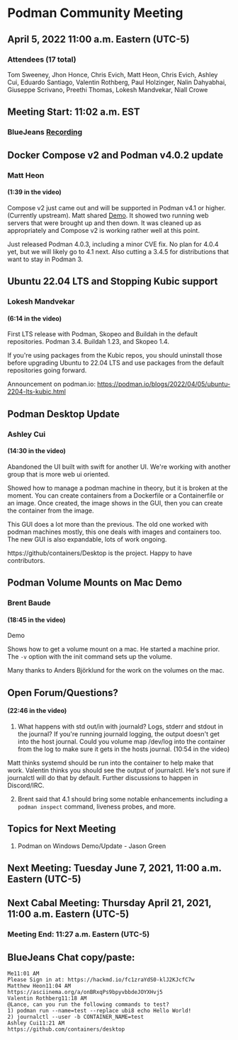 # Podman Community Meeting

## April 5, 2022 11:00 a.m. Eastern (UTC-5)

### Attendees (17 total)

Tom Sweeney, Jhon Honce, Chris Evich, Matt Heon, Chris Evich, Ashley Cui, Eduardo Santiago, Valentin Rothberg, Paul Holzinger, Nalin Dahyabhai, Giuseppe Scrivano, Preethi Thomas, Lokesh Mandvekar, Niall Crowe

## Meeting Start: 11:02 a.m. EST

### BlueJeans [Recording](https://t.co/FUPhuBAE7l)

## Docker Compose v2 and Podman v4.0.2 update

### Matt Heon

#### (1:39 in the video)

Compose v2 just came out and will be supported in Podman v4.1 or higher. (Currently upstream). Matt shared [Demo](https://asciinema.org/a/onBRxqPs9bpyvbbdeJOYXHvj5). It showed two running web servers that were brought up and then down. It was cleaned up as appropriately and Compose v2 is working rather well at this point.

Just released Podman 4.0.3, including a minor CVE fix. No plan for 4.0.4 yet, but we will likely go to 4.1 next. Also cutting a 3.4.5 for distributions that want to stay in Podman 3.

## Ubuntu 22.04 LTS and Stopping Kubic support

### Lokesh Mandvekar

#### (6:14 in the video)

First LTS release with Podman, Skopeo and Buildah in the default repositories. Podman 3.4. Buildah 1.23, and Skopeo 1.4.

If you're using packages from the Kubic repos, you should uninstall those before upgrading Ubuntu to 22.04 LTS and use packages from the default repositories going forward.

Announcement on podman.io: https://podman.io/blogs/2022/04/05/ubuntu-2204-lts-kubic.html

## Podman Desktop Update

### Ashley Cui

#### (14:30 in the video)

Abandoned the UI built with swift for another UI. We're working with another group that is more web ui oriented.

Showed how to manage a podman machine in theory, but it is broken at the moment. You can create containers from a Dockerfile or a Containerfile or an image. Once created, the image shows in the GUI, then you can create the container from the image.

This GUI does a lot more than the previous. The old one worked with podman machines mostly, this one deals with images and containers too. The new GUI is also expandable, lots of work ongoing.

https://github/containers/Desktop is the project. Happy to have contributors.

## Podman Volume Mounts on Mac Demo

### Brent Baude

#### (18:45 in the video)

Demo

Shows how to get a volume mount on a mac. He started a machine prior. The `-v` option with the init command sets up the volume.

Many thanks to Anders Björklund for the work on the volumes on the mac.

## Open Forum/Questions?

#### (22:46 in the video)

1. What happens with std out/in with journald? Logs, stderr and stdout in the journal? If you're running journald logging, the output doesn't get into the host journal. Could you volume map /dev/log into the container from the log to make sure it gets in the hosts journal. (10:54 in the video)

Matt thinks systemd should be run into the container to help make that work. Valentin thinks you should see the output of journalctl. He's not sure if journalctl will do that by default. Further discussions to happen in Discord/IRC.

2. Brent said that 4.1 should bring some notable enhancements including a `podman inspect` command, liveness probes, and more.

## Topics for Next Meeting

1. Podman on Windows Demo/Update - Jason Green

## Next Meeting: Tuesday June 7, 2021, 11:00 a.m. Eastern (UTC-5)

## Next Cabal Meeting: Thursday April 21, 2021, 11:00 a.m. Eastern (UTC-5)

### Meeting End: 11:27 a.m. Eastern (UTC-5)

## BlueJeans Chat copy/paste:

```
Me11:01 AM
Please Sign in at: https://hackmd.io/fc1zraYdS0-klJ2KJcfC7w
Matthew Heon11:04 AM
https://asciinema.org/a/onBRxqPs9bpyvbbdeJOYXHvj5
Valentin Rothberg11:18 AM
@Lance, can you run the following commands to test?
1) podman run --name=test --replace ubi8 echo Hello World!
2) journalctl --user -b CONTAINER_NAME=test
Ashley Cui11:21 AM
https://github.com/containers/desktop
```
